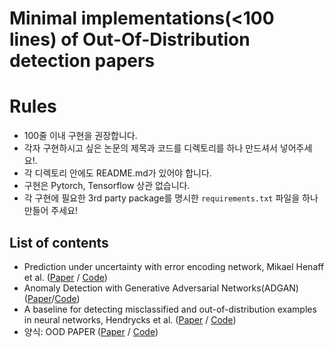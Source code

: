 # Minimal implementations(\<100 lines) of Out-Of-Distribution detection papers

# Rules
- 100줄 이내 구현을 권장합니다.
- 각자 구현하시고 싶은 논문의 제목과 코드를 디렉토리를 하나 만드셔서 넣어주세요!.
- 각 디렉토리 안에도 README.md가 있어야 합니다. 
- 구현은 Pytorch, Tensorflow 상관 없습니다.
- 각 구현에 필요한 3rd party package를 명시한 `requirements.txt` 파일을 하나 만들어 주세요!

## List of contents
- Prediction under uncertainty with error encoding network, Mikael Henaff et al.
([Paper](https://arxiv.org/pdf/1711.04994.pdf) / [Code](https://github.com/EpiSci/M-OOD/tree/master/EEN))
- Anomaly Detection with Generative Adversarial Networks(ADGAN)
([Paper](https://openreview.net/pdf?id=S1EfylZ0Z)/[Code](https://github.com/EpiSci/M-OOD/tree/master/ADGAN))
- A baseline for detecting misclassified and out-of-distribution examples in neural networks, Hendrycks et al.
([Paper](https://arxiv.org/abs/1610.02136) / [Code](https://github.com/EpiSci/M-OOD/tree/master/Baseline))
- 양식: OOD PAPER ([Paper]() / [Code]())


